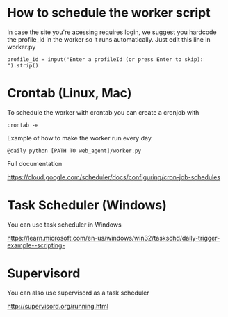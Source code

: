 # How to schedule the worker script

In case the site you're acessing requires login, we suggest you hardcode the profile_id in the worker so it runs automatically.
Just edit this line in worker.py

`profile_id = input("Enter a profileId (or press Enter to skip): ").strip()`

# Crontab (Linux, Mac)

To schedule the worker with crontab you can create a cronjob with

`crontab -e`

Example of how to make the worker run every day

`@daily python [PATH TO web_agent]/worker.py`

Full documentation

https://cloud.google.com/scheduler/docs/configuring/cron-job-schedules

# Task Scheduler (Windows)

You can use task scheduler in Windows

https://learn.microsoft.com/en-us/windows/win32/taskschd/daily-trigger-example--scripting-

# Supervisord

You can also use supervisord as a task scheduler

http://supervisord.org/running.html
